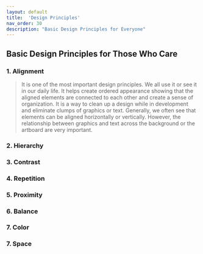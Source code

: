```yaml
---
layout: default
title:  'Design Principles'
nav_order: 30
description: "Basic Design Principles for Everyone"
---
```


## Basic Design Principles for Those Who Care

### 1. Alignment

> It is one of the most important design principles. We all use it or see it in our daily life. It helps create ordered appearance showing that the aligned elements are connected to each other and create a sense of organization. It is a way to clean up a design while in development and eliminate clumps of graphics or text. Generally, we often see that elements can be aligned horizontally or vertically. However, the relationship between graphics and text across the background or the artboard are very important.

### 2. Hierarchy

### 3. Contrast

### 4. Repetition

### 5. Proximity

### 6. Balance

### 7. Color

### 7. Space